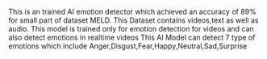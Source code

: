 This is an trained AI emotion detector which achieved an accuracy of 89% for small part of dataset MELD. This Dataset contains videos,text as well as audio.
This model is trained only for emotion detection for videos and can also detect emotions in realtime videos
This AI Model can detect 7 type of emotions which include Anger,Disgust,Fear,Happy,Neutral,Sad,Surprise
